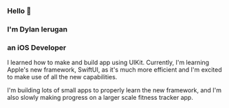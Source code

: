 ### Hello 👋
### I'm Dylan Ierugan
### an iOS Developer

I learned how to make and build app using UIKit. Currently, I'm learning Apple's new framework, SwiftUI, as it's much more efficient and I'm excited to make use of all the new capabilities.

I'm building lots of small apps to properly learn the new framework, and I'm also slowly making progress on a larger scale fitness tracker app.
